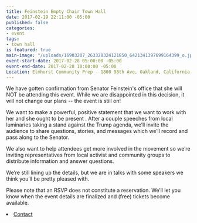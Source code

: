 ```yaml
---
title: Feinstein Empty Chair Town Hall
date: 2017-02-19 22:11:00 -05:00
published: false
categories:
- event
tags:
- town hall
is featured: true
main-image: "/uploads/16903207_263328324121850_6421341397699164399_o.jpg"
event-start-date: 2017-02-28 05:00:00 -05:00
event-end-date: 2017-02-28 10:00:00 -05:00
Location: Elmhurst Community Prep - 1800 98th Ave, Oakland, California 94603
---
```


We have gotten confirmation from Senator Feinstein's office that she will NOT be attending this event. While we are disappointed in this decision, it will not change our plans -- the event is still on!

We want to make a powerful, positive statement that we want to work with her and she ought to be present . After a couple speeches from local luminaries taking a stand against the Trump agenda, we’ll invite the audience to share questions, stories, and messages which we’ll record and pass along to the Senator.

We also want to help attendees get more involved in the movement so we’re inviting representatives from local activist and community groups to distribute information and answer questions.

We’re still lining up the details, but we are in talks with some speakers we think you’ll be pretty pleased with.

Please note that an RSVP does not constitute a reservation. We’ll let you know when the event details are finalized and (free) tickets become available.

<li class="nav-item"><a class="nav-link" href="mailto:indivisiblemrv@gmail.com">Contact</a></li>